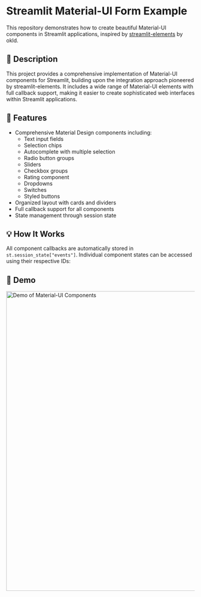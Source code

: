 # Streamlit Material-UI Form Example

This repository demonstrates how to create beautiful Material-UI components in Streamlit applications, inspired by [streamlit-elements](https://github.com/okld/streamlit-elements) by okld.

## 📝 Description

This project provides a comprehensive implementation of Material-UI components for Streamlit, building upon the integration approach pioneered by streamlit-elements. It includes a wide range of Material-UI elements with full callback support, making it easier to create sophisticated web interfaces within Streamlit applications.

## 🚀 Features

- Comprehensive Material Design components including:
  - Text input fields
  - Selection chips
  - Autocomplete with multiple selection
  - Radio button groups
  - Sliders
  - Checkbox groups
  - Rating component
  - Dropdowns
  - Switches
  - Styled buttons
- Organized layout with cards and dividers
- Full callback support for all components
- State management through session state

## 💡 How It Works

All component callbacks are automatically stored in `st.session_state["events"]`. Individual component states can be accessed using their respective IDs:

## 🎥 Demo
<img src="docs/assets/output.gif" alt="Demo of Material-UI Components" width="800"/>
